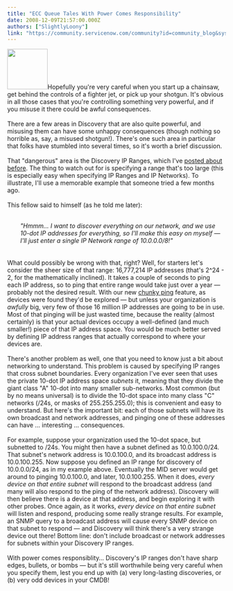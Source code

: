 ```yaml
---
title: "ECC Queue Tales With Power Comes Responsibility"
date: 2008-12-09T21:57:00.000Z
authors: ["SlightlyLoony"]
link: "https://community.servicenow.com/community?id=community_blog&sys_id=81bd2aa9dbd0dbc01dcaf3231f9619f9"
---
```

<p><img  alt="" class="jive-image" src="59bcdccedb185344e9737a9e0f96191a.iix" style="width: auto; height: 93px;" />Hopefully you're very careful when you start up a chainsaw, get behind the controls of a fighter jet, or pick up your shotgun. It's obvious in all those cases that you're controlling something very powerful, and if you misuse it there could be awful consequences.<br /><br />There are a few areas in Discovery that are also quite powerful, and misusing them can have some unhappy consequences (though nothing so horrible as, say, a misused shotgun!). There's one such area in particular that folks have stumbled into several times, so it's worth a brief discussion.<!--break--><br /><br />That "dangerous" area is the Discovery IP Ranges, which I've <a title="lightlyLoony/blog/2008/11/11/1919" href="/community?id=community_blog&sys_id=99dda6e9dbd0dbc01dcaf3231f96191c">posted about before</a>. The thing to watch out for is specifying a range that's too large (this is especially easy when specifying IP Ranges and IP Networks). To illustrate, I'll use a memorable example that someone tried a few months ago.<br /><br />This fellow said to himself (as he told me later): <br /><br /><div style="margin-left:30px;"><i>"Hmmm... I want to discover everything on our network, and we use 10-dot IP addresses for everything, so I'll make this easy on myself — I'll just enter a single IP Network range of 10.0.0.0/8!"</i></div><br /><br />What could possibly be wrong with that, right? Well, for starters let's consider the sheer size of that range: 16,777,214 IP addresses (that's 2^24 - 2, for the mathematically inclined). It takes a couple of seconds to ping each IP address, so to ping that entire range would take just over a year — probably not the desired result. With our new <a title="lightlyLoony/blog/2008/11/20/1926" href="/community?id=community_blog&sys_id=9eac6625dbd0dbc01dcaf3231f961919">chunky ping</a> feature, as devices were found they'd be explored — but unless your organization is <i>awfully</i> big, very few of those 16 million IP addresses are going to be in use. Most of that pinging will be just wasted time, because the reality (almost certainly) is that your actual devices occupy a well-defined (and much smaller!) piece of that IP address space. You would be much better served by defining IP address ranges that actually correspond to where your devices are.<br /><br />There's another problem as well, one that you need to know just a bit about networking to understand. This problem is caused by specifying IP ranges that cross subnet boundaries. Every organization I've ever seen that uses the private 10-dot IP address space <i>subnets</i> it, meaning that they divide the giant class "A" 10-dot into many smaller sub-networks. Most common (but by no means universal) is to divide the 10-dot space into many class "C" networks (/24s, or masks of 255.255.255.0); this is convenient and easy to understand. But here's the important bit: each of those subnets will have its own broadcast and network addresses, and pinging one of these addresses can have … interesting … consequences.<br /><br />For example, suppose your organization used the 10-dot space, but subnetted to /24s. You might then have a subnet defined as 10.0.100.0/24. That subnet's network address is 10.0.100.0, and its broadcast address is 10.0.100.255. Now suppose you defined an IP range for discovery of 10.0.0.0/24, as in my example above. Eventually the MID server would get around to pinging 10.0.100.0, and later, 10.0.100.255. When it does, <i>every device on that entire subnet</i> will respond to the broadcast address (and many will also respond to the ping of the network address). Discovery will then believe there is a device at that address, and begin exploring it with other probes. Once again, as it works, <i>every device on that entire subnet</i> will listen and respond, producing some really strange results. For example, an SNMP query to a broadcast address will cause every SNMP device on that subnet to respond — and Discovery will think there's a very strange device out there! Bottom line: don't include broadcast or network addresses for subnets within your Discovery IP ranges.<br /><br />With power comes responsiblity… Discovery's IP ranges don't have sharp edges, bullets, or bombs — but it's still worthwhile being very careful when you specify them, lest you end up with (a) very long-lasting discoveries, or (b) very odd devices in your CMDB!</p>